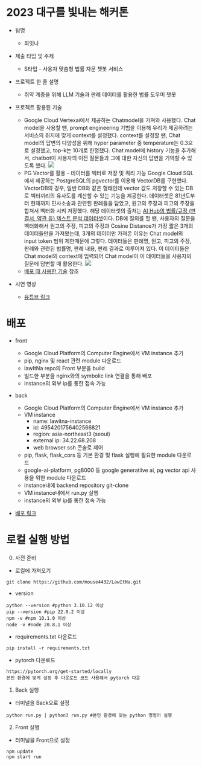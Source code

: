 # 2023 대구를 빛내는 해커톤

* 팀명
    * 죄잇나

* 제출 타입 및 주제
    * S타입 - 사용자 맞춤형 법률 자문 챗봇 서비스

* 프로젝트 한 줄 설명
    * 취약 계층을 위해 LLM 기술과 판례 데이터를 활용한 법률 도우미 챗봇

* 프로젝트 활용된 기술
    <!-- * Generative AI Studio에서 제공하는 프롬프트 설계를 활용 - 질문에 대한 답변을 해주는 챗봇 역할 -->
    * Google Cloud Vertexai에서 제공하는 Chatmodel을 가져와 사용했다.
    Chat model을 사용할 땐, prompt engineering 기법을 이용해 우리가 제공하려는 서비스의 취지에 맞게 context를 설정했다.
    context를 설정할 땐, Chat model의 답변의 다양성을 위해 hyper parameter 중 temperature는 0.3으로 설정했고, top-k는 10개로 한정했다.
    Chat model에 history 기능을 추가해서, chatbot이 사용자의 이전 질문들과 그에 대한 자신의 답변을 기억할 수 있도록 했다.
  <img src="https://miro.medium.com/v2/resize:fit:1400/1*6GkpsfFHSnlA_S8uGdQLxg.png"><br>
    * PG Vector를 활용 - 데이터를 벡터로 저장 및 쿼리 가능
    Google Cloud SQL에서 제공하는 PostgreSQL의 pgvector를 이용해 VectorDB를 구현했다.
    VectorDB의 경우, 일반 DB와 같은 형태인데 vector 값도 저장할 수 있는 DB로 벡터끼리의 유사도를 계산할 수 있는 기능을 제공한다.
    데이터셋은 81년도부터 현재까지 민사소송과 관련된 판례들을 담았고, 원고의 주장과 피고의 주장을 합쳐서 벡터화 시켜 저장했다.
    해당 데이터셋의 출처는 [AI Hub의 법률/규정 (판결서, 약관 등) 텍스트 분석 데이터셋](https://aihub.or.kr/aihubdata/data/view.do?currMenu=115&topMenu=100&aihubDataSe=realm&dataSetSn=580)이다.
    DB에 질의를 할 땐, 사용자의 질문을 벡터화해서 원고의 주장, 피고의 주장과 Cosine Distance가 가장 짧은 3개의 데이터들만을 가져왔는데,
    3개의 데이터만 가져온 이유는 Chat model의 input token 범위 제한때문에 그렇다.
    데이터들은 판례명, 원고, 피고의 주장, 판례와 관련된 법률명, 판례 내용, 판례 결과로 이루어져 있다.
    이 데이터들은 Chat model의 context에 입력되어 Chat model이 이 데이터들을 사용자의 질문에 답변할 때 활용한다.
  <img src="https://supabase.com/images/blog/embeddings/og_pgvector.png"><br>
    * [배포 때 사용한 기술](#배포) 참조

* 시연 영상
    * [유튜브 링크](https://youtu.be/zst59_EFqmA)

# 배포

* front
   * Google Cloud Platform의 Computer Engine에서 VM instance 추가
   * pip, nginx 및 react 관련 module 다운로드 
   * lawItNa repo의 Front 부분을 build
   * 빌드한 부분을 nginx와의 symbolic link 연결을 통해 배포 
   * instance의 외부 ip를 통한 접속 가능
     
* back
   * Google Cloud Platform의 Computer Engine에서 VM instance 추가
   * VM instance
        * name: lawitna-instance
        * id: 4954201756402566821
        * region: asia-northeast3 (seoul)
        * external ip: 34.22.68.208
        * web browser ssh 콘솔로 제어
   * pip, flask, flask_cors 등 기본 환경 및 flask 실행에 필요한 module 다운로드
   * google-ai-platform, pg8000 등 google generatiive ai, pg vector api 사용을 위한 module 다운로드
   * instance내에 backend repository git-clone
   * VM instance내에서 run.py 실행
   * instance의 외부 ip를 통한 접속 가능

* [배포 링크](http://www.lawitna.kro.kr/) 

# 로컬 실행 방법

0. 사전 준비
* 로컬에 가져오기
~~~
git clone https://github.com/mouse4432/LawItNa.git
~~~

* version
~~~
python --version #python 3.10.12 이상
pip --version #pip 22.0.2 이상
npm -v #npm 10.1.0 이상
node -v #node 20.8.1 이상
~~~

* requirements.txt 다운로드
~~~
pip install -r requirements.txt
~~~

* pytorch 다운로드
~~~
https://pytorch.org/get-started/locally
본인 환경에 맞게 설정 후 다운로드 코드 사용해서 pytorch 다운
~~~

1. Back 실행
* 터미널을 Back으로 설정
~~~
python run.py | python3 run.py #본인 환경에 맞는 python 명령어 실행
~~~

2. Front 실행
* 터미널을 Front으로 설정
~~~
npm update
npm start run
~~~
